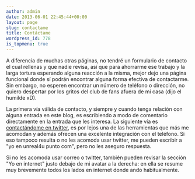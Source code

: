 ```yaml
---
author: admin
date: 2013-06-01 22:45:44+00:00
layout: page
slug: contactame
title: Contáctame
wordpress_id: 778
is_topmenu: true
---
```


A diferencia de muchas otras páginas, no tendré un formulario de contacto el cual rellenas y que nadie revisa, así que para ahorrarme ese trabajo y la larga tortura esperando alguna reacción a la misma, mejor dejo una página funcional donde sí podrán encontrar alguna forma efectiva de contactarme. Sin embargo, no esperen encontrar un número de teléfono o dirección, no quiero despertar por los gritos del club de fans afuera de mi casa (dijo el humilde xD).

La primera vía válida de contacto, y siempre y cuando tenga relación con alguna entrada en este blog, es escribiendo a modo de comentario directamente en la entrada que les interesa. 
La siguiente vía es [contactándome en twitter](http://twitter.com/unreal4u), es por lejos una de las herramientas que más me acomodan y además ofrecen una excelente integración con el teléfono. 
Si eso tampoco resulta o no les acomoda usar twitter, me pueden escribir a "yo en unreal4u punto com", pero no les aseguro respuesta. 

Si no les acomoda usar correo o twitter, también pueden revisar la sección "Yo en internet" justo debajo de mi avatar a la derecha: en ella se resume muy brevemente todos los lados en internet donde ando habitualmente.
